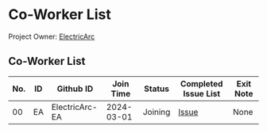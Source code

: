 # Co-Worker List

Project Owner: [ElectricArc](https://space.bilibili.com/2229698)

## Co-Worker List

| No. | ID | Github ID | Join Time | Status  | Completed Issue List        | Exit Note |
|-----|----|-----------|---------|-----|-------------------|------|
| 00  | EA     | ElectricArc-EA | 2024-03-01 | Joining | [Issue](https://) | None    |